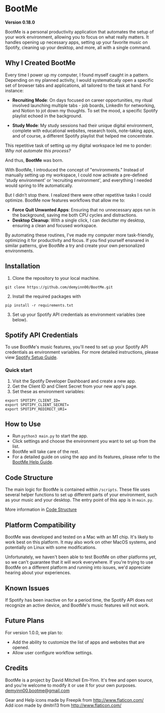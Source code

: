 # BootMe
**Version 0.18.0**

BootMe is a personal productivity application that automates the setup of your work environment, allowing you to focus on what really matters. It handles opening up necessary apps, setting up your favorite music on Spotify, cleaning up your desktop, and more, all with a single command.

## Why I Created BootMe
Every time I power up my computer, I found myself caught in a pattern. Depending on my planned activity, I would systematically open a specific set of browser tabs and applications, all tailored to the task at hand. For instance:

- **Recruiting Mode**: On days focused on career opportunities, my ritual involved launching multiple tabs - job boards, LinkedIn for networking, and Notion to jot down my thoughts. To set the mood, a specific Spotify playlist echoed in the background.
  
- **Study Mode**: My study sessions had their unique digital environment, complete with educational websites, research tools, note-taking apps, and of course, a different Spotify playlist that helped me concentrate.

This repetitive task of setting up my digital workspace led me to ponder: _Why not automate this process?_ 

And thus, **BootMe** was born.

With BootMe, I introduced the concept of "environments." Instead of manually setting up my workspace, I could now activate a pre-defined 'study environment' or 'recruiting environment', and everything I needed would spring to life automatically. 

But I didn’t stop there. I realized there were other repetitive tasks I could optimize. BootMe now features workflows that allow me to:
- **Force Quit Unwanted Apps**: Ensuring that no unnecessary apps run in the background, saving me both CPU cycles and distractions.
- **Desktop Cleanup**: With a single click, I can declutter my desktop, ensuring a clean and focused workspace.

By automating these routines, I've made my computer more task-friendly, optimizing it for productivity and focus. If you find yourself ensnared in similar patterns, give BootMe a try and create your own personalized environments.


## Installation
1. Clone the repository to your local machine.
```
git clone https://github.com/demyinn00/BootMe.git
```
2. Install the required packages with 
```
pip install -r requirements.txt
```
3. Set up your Spotify API credentials as environment variables (see below).

## Spotify API Credentials
To use BootMe's music features, you'll need to set up your Spotify API credentials as environment variables. For more detailed instructions, please view [Spotify Setup Guide](/doc/Spotify_Setup.md).

### Quick start
1. Visit the Spotify Developer Dashboard and create a new app.
2. Get the Client ID and Client Secret from your new app's page.
3. Set these as environment variables:
```
export SPOTIPY_CLIENT_ID=
export SPOTIPY_CLIENT_SECRET=
export SPOTIPY_REDIRECT_URI=
```

## How to Use
- Run `python3 main.py` to start the app.
- Click settings and choose the environment you want to set up from the list.
- BootMe will take care of the rest.
- For a detailed guide on using the app and its features, please refer to the [BootMe Help Guide](/doc/help.md).

## Code Structure
The main logic for BootMe is contained within `/scripts`. These file uses several helper functions to set up different parts of your environment, such as your music and your desktop. The entry point of this app is in `main.py`.

More information in [Code Structure](/doc/Code_Structure.md)

## Platform Compatibility
BootMe was developed and tested on a Mac with an M1 chip. It's likely to work best on this platform. It may also work on other MacOS systems, and potentially on Linux with some modifications.

Unfortunately, we haven't been able to test BootMe on other platforms yet, so we can't guarantee that it will work everywhere. If you're trying to use BootMe on a different platform and running into issues, we'd appreciate hearing about your experiences.

## Known Issues
If Spotify has been inactive on for a period time, the Spotify API does not recognize an active device, and BootMe's music features will not work. 

## Future Plans
For version 1.0.0, we plan to:

- Add the ability to customize the list of apps and websites that are opened.
- Allow user configure workflow settings.

## Credits
BootMe is a project by David Mitchell Em-Yinn. It's free and open source, and you're welcome to modify it or use it for your own purposes. demyinn00.bootme@gmail.com

Gear and Help icons made by Freepik from http://www.flaticon.com/ <br>
Add icon made by dmitri13 from http://www.flaticon.com/